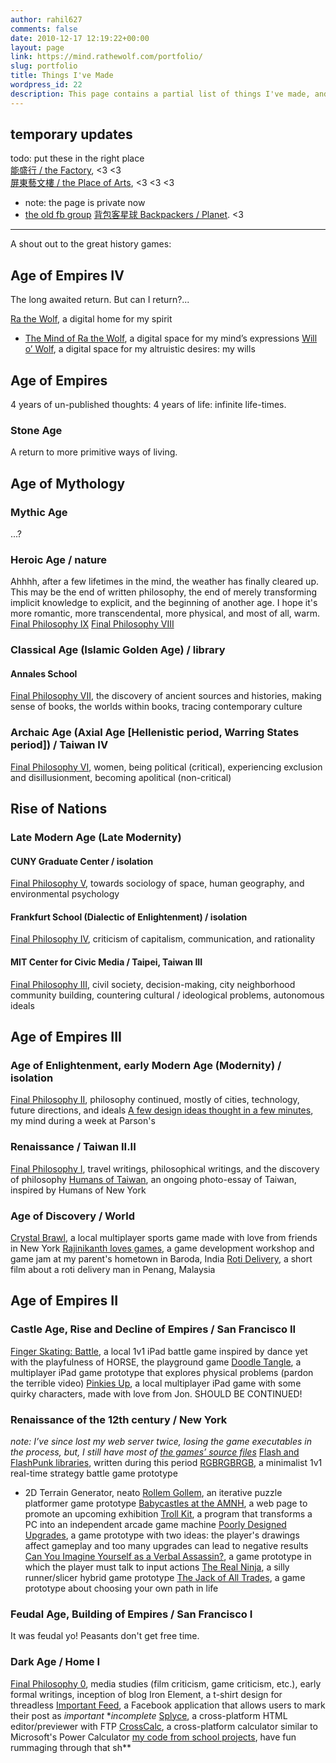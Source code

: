 ```yaml
---
author: rahil627
comments: false
date: 2010-12-17 12:19:22+00:00
layout: page
link: https://mind.rathewolf.com/portfolio/
slug: portfolio
title: Things I've Made
wordpress_id: 22
description: This page contains a partial list of things I've made, and is now starting to resemble an artist's portfolio.
---
```


## temporary updates
todo: put these in the right place  
[能盛行 / the Factory](https://www.facebook.com/NSXFactory/), <3 <3  
[屏東藝文樓 / the Place of Arts](https://www.facebook.com/pingtungplaceofthearts), <3 <3 <3  
  - note: the page is private now
  - [the old fb group](https://www.facebook.com/groups/201873603531671/about)
[背包客星球 Backpackers / Planet](https://www.facebook.com/背包客星球-Backpackers-Planet-193307484153566). <3  

---

A shout out to the great history games:



## Age of Empires IV



The long awaited return. But can I return?...

[Ra the Wolf](http://www.rathewolf.com/), a digital home for my spirit
- [The Mind of Ra the Wolf](http://www.rathewolf.com/mind), a digital space for my mind’s expressions
[Will o’ Wolf](http://willowolf.com/), a digital space for my altruistic desires: my wills



## Age of Empires



4 years of un-published thoughts: 4 years of life: infinite life-times.



### Stone Age



A return to more primitive ways of living.



## Age of Mythology





### Mythic Age



...?



### Heroic Age / nature



Ahhhh, after a few lifetimes in the mind, the weather has finally cleared up. This may be the end of written philosophy, the end of merely transforming implicit knowledge to explicit, and the beginning of another age. I hope it's more romantic, more transcendental, more physical, and most of all, warm.
[Final Philosophy IX](https://mind.rathewolf.com/valuable-things-ive-written#final_philosophy_vii)
[Final Philosophy VIII](https://mind.rathewolf.com/valuable-things-ive-written#final_philosophy_vii)



### Classical Age (Islamic Golden Age) / library





#### Annales School



[Final Philosophy VII](https://mind.rathewolf.com/valuable-things-ive-written#final_philosophy_vii), the discovery of ancient sources and histories, making sense of books, the worlds within books, tracing contemporary culture



### Archaic Age (Axial Age [Hellenistic period, Warring States period]) / Taiwan IV



[Final Philosophy VI](https://mind.rathewolf.com/valuable-things-ive-written#final_philosophy_vi), women, being political (critical), experiencing exclusion and disillusionment, becoming apolitical (non-critical)



## Rise of Nations





### Late Modern Age (Late Modernity)





#### CUNY Graduate Center / isolation



[Final Philosophy V](https://mind.rathewolf.com/valuable-things-ive-written#final_philosophy_v), towards sociology of space, human geography, and environmental psychology



#### Frankfurt School (Dialectic of Enlightenment) / isolation



[Final Philosophy IV](https://mind.rathewolf.com/valuable-things-ive-written#final_philosophy_iv), criticism of capitalism, communication, and rationality



#### MIT Center for Civic Media / Taipei, Taiwan III



[Final Philosophy III](https://mind.rathewolf.com/valuable-things-ive-written#final_philosophy_iii), civil society, decision-making, city neighborhood community building, countering cultural / ideological problems, autonomous ideals



## Age of Empires III





### Age of Enlightenment, early Modern Age (Modernity) / isolation



[Final Philosophy II](https://mind.rathewolf.com/valuable-things-ive-written#final_philosophy_ii), philosophy continued, mostly of cities, technology, future directions, and ideals
[A few design ideas thought in a few minutes](https://mind.rathewolf.com/category/art-2/new-media), my mind during a week at Parson's



### Renaissance / Taiwan II.II



[Final Philosophy I](https://mind.rathewolf.com/valuable-things-ive-written#final_philosophy_i), travel writings, philosophical writings, and the discovery of philosophy
[Humans of Taiwan](https://www.facebook.com/TaiwanesePeople), an ongoing photo-essay of Taiwan, inspired by Humans of New York



### Age of Discovery / World



[Crystal Brawl](https://www.studio-mercato.com/crystal-brawl/), a local multiplayer sports game made with love from friends in New York
[Rajinikanth loves games](https://jonstoked.com/An-Indian-Game-Jam), a game development workshop and game jam at my parent's hometown in Baroda, India
[Roti Delivery](https://vimeo.com/55547982), a short film about a roti delivery man in Penang, Malaysia



## Age of Empires II





### Castle Age, Rise and Decline of Empires / San Francisco II


[Finger Skating: Battle](https://github.com/rahil627/finger-skating-battle), a local 1v1 iPad battle game inspired by dance yet with the playfulness of HORSE, the playground game
[Doodle Tangle](http://www.youtube.com/watch?v=1vE86QNWoFI), a multiplayer iPad game prototype that explores physical problems (pardon the terrible video)
[Pinkies Up](http://cargocollective.com/jonstoked/pinkies-up), a local multiplayer iPad game with some quirky characters, made with love from Jon. SHOULD BE CONTINUED!



### Renaissance of the 12th century / New York



_note: I’ve since lost my web server twice, losing the game executables in the process, but, I still have _most_ of [the games’ source files](https://www.dropbox.com/sh/1ofcriobsmklhys/AAC6itHkliI24dcWOlOa5kGpa?dl=0)_
[Flash and FlashPunk libraries](https://github.com/Rahil627/my-actionscript-libraries), written during this period
[RGBRGBRGB](https://mind.rathewolf.com/rgbrgbrgb), a minimalist 1v1 real-time strategy battle game prototype
- 2D Terrain Generator, neato
[Rollem Gollem](http://globalgamejam.org/2012/rollem-golem), an iterative puzzle platformer game prototype
[Babycastles at the AMNH](http://babycastles.com/index_amnh.html), a web page to promote an upcoming exhibition
[Troll Kit](https://github.com/Rahil627/Babycastles-Trollkit), a program that transforms a PC into an independent arcade game machine
[Poorly Designed Upgrades](https://github.com/rahil627/Poorly-Designed-Upgrades), a game prototype with two ideas: the player's drawings affect gameplay and too many upgrades can lead to negative results
[Can You Imagine Yourself as a Verbal Assassin?](https://mind.rathewolf.com/can-you-imagine-yourself-as-a-verbal-assassin), a game prototype in which the player must talk to input actions
[The Real Ninja](https://github.com/rahil627/The-Real-Ninja), a silly runner/slicer hybrid game prototype
[The Jack of All Trades](https://mind.rathewolf.com/the-jack-of-all-trades), a game prototype about choosing your own path in life



### Feudal Age, Building of Empires / San Francisco I



It was feudal yo! Peasants don't get free time.



### Dark Age / Home I



[Final Philosophy 0](https://mind.rathewolf.com/valuable-things-ive-written#final_philosophy_0), media studies (film criticism, game criticism, etc.), early formal writings, inception of blog
Iron Element, a t-shirt design for threadless
[Important Feed](https://github.com/rahil627/important-facebook-feed), a Facebook application that allows users to mark their post as _important_ \*_incomplete_
[Splyce](https://github.com/rahil627/splyce), a cross-platform HTML editor/previewer with FTP
[CrossCalc](https://github.com/rahil627/crosscalc), a cross-platform calculator similar to Microsoft's Power Calculator
[my code from school projects](https://github.com/rahil627/my-school-crap), have fun rummaging through that sh\*\*
